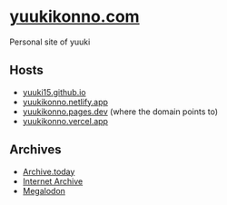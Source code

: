 # [yuukikonno.com](https://yuukikonno.com/)

Personal site of yuuki

## Hosts

* [yuuki15.github.io](https://yuuki15.github.io/)
* [yuukikonno.netlify.app](https://yuukikonno.netlify.app/)
* [yuukikonno.pages.dev](https://yuukikonno.pages.dev/) (where the domain points to)
* [yuukikonno.vercel.app](https://yuukikonno.vercel.app/)

## Archives

* [Archive.today](https://archive.today/https://yuukikonno.com/)
* [Internet Archive](https://web.archive.org/web/*/https://yuukikonno.com/)
* [Megalodon](https://gyo.tc/https://yuukikonno.com/)
